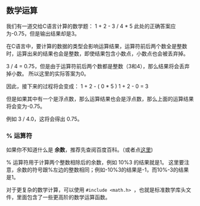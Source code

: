 ## 数学运算
我们有一道交给C语言计算的数学题：
1 + 2 - 3 / 4 * 5
此处的正确答案应为-0.75，但是输出结果却是3。

在C语言中，要计算的数据的类型会影响运算结果，运算符前后两个数全是整数时，运算出来的结果也会是整数，即使结果包含小数点，小数点也会被丢弃掉。

3 / 4 = 0.75，但是由于运算符前后两个数都是整数（3和4），那么结果将会丢弃掉小数。
所以这里的实际答案为0。

因此，接下来的过程将会变成：
1 + 2 - ( 0 * 5 )
1 + 2 - 0
= 3

但是如果其中有一个是浮点数，那么运算结果也会是浮点数，那么上面的运算结果将会变为-0.75。

例如 3 / 4.0，这将会得出 0.75。

### % 运算符

如果你不知道什么是 **余数**，推荐先查阅百度百科。（或者点[这里](https://baike.baidu.com/item/%e4%bd%99%e6%95%b0/6180737))

% 运算符用于计算两个整数相除后的余数，例如 10%3 的结果就是1。
这里要注意，余数的符号跟%左边的整数相同；例如-10%3的结果是-1，而10%-3的结果是1。

对于更复杂的数学计算，可以使用 `#include <math.h> `，也就是标准数学库头文件，里面包含了一些更高阶的数学运算函数。